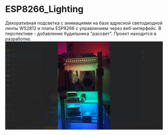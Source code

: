 # ESP8266_Lighting
Декоративная подсветка с анимациями на базе адресной светодиодной ленты WS2812 и платы ESP8266 с управлением через веб-интерфейс. В перспективе - добавление будильника "рассвет". Проект находится в разработке.
![pve](https://raw.githubusercontent.com/newilia/ESP8266_Lighting/main/preview.jpg)
